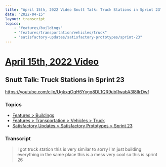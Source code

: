 ```yaml
---
title: "April 15th, 2022 Video Snutt Talk: Truck Stations in Sprint 23"
date: "2022-04-15"
layout: transcript
topics:
    - "features/buildings"
    - "features/transportation/vehicles/truck"
    - "satisfactory-updates/satisfactory-prototypes/sprint-23"
---
```

# [April 15th, 2022 Video](../2022-04-15.md)
## Snutt Talk: Truck Stations in Sprint 23
https://youtube.com/clip/UgkxqOqH6Yxgq8DL1QR9ubRwabA3l8IIrDwf

### Topics
* [Features > Buildings](../topics/features/buildings.md)
* [Features > Transportation > Vehicles > Truck](../topics/features/transportation/vehicles/truck.md)
* [Satisfactory Updates > Satisfactory Prototypes > Sprint 23](../topics/satisfactory-updates/satisfactory-prototypes/sprint-23.md)

### Transcript

> I got truck station this is very similar to sorry I'm just building everything in the same place this is a mess very cool so this is sprint 26
